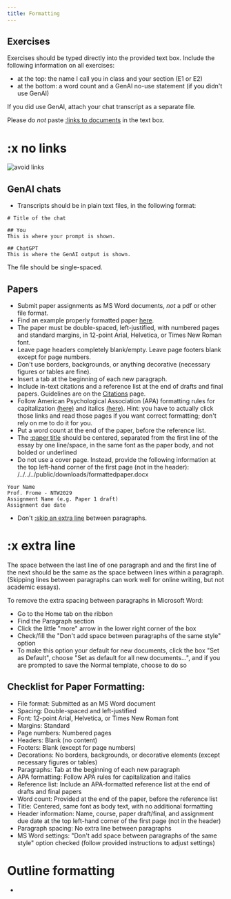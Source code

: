 ```yaml
---
title: Formatting
---
```

## Exercises

Exercises should be typed directly into the provided text box.
Include the following information on all exercises:

- at the top: the name I call you in class and your section (E1 or E2)
- at the bottom: a word count and a GenAI no-use statement (if you didn't use GenAI)

If you did use GenAI, attach your chat transcript as a separate file.

Please do _not_ paste [:links to documents](#x-no-links) in the text box.

# :x no links

![avoid links](/images/link-to-file.png)

## GenAI chats

- Transcripts should be in plain text files, in the following format:

```
# Title of the chat

## You
This is where your prompt is shown.

## ChatGPT
This is where the GenAI output is shown.
```

The file should be single-spaced.

## Papers

- Submit paper assignments as MS Word documents, _not_ a pdf or other file format.
- Find an example properly formatted paper <a href="/ntw2029/../../../public/downloads/formattedpaper.docx" >here</a>.
- The paper must be double-spaced, left-justified, with numbered pages and standard margins, in 12-point Arial, Helvetica, or Times New Roman font.
- Leave page headers completely blank/empty. Leave page footers blank except for page numbers.
- Don't use borders, backgrounds, or anything decorative (necessary figures or tables are fine).
- Insert a tab at the beginning of each new paragraph.
- Include in-text citations and a reference list at the end of drafts and final papers. Guidelines are on the [Citations](link) page.
- Follow American Psychological Association (APA) formatting rules for capitalization [(here)](https://blog.apastyle.org/apastyle/2012/03/title-case-and-sentence-case-capitalization-in-apa-style.HTML) and italics [(here)](https://apastyle.apa.org/style-grammar-guidelines/italics-quotations/italics). Hint: you have to actually click those links and read those pages if you want correct formatting; don't rely on me to do it for you.
- Put a word count at the end of the paper, before the reference list.
- The [:paper title](/writing/titles/#paper-titles) should be centered, separated from the first line of the essay by one line/space, in the same font as the paper body, and not bolded or underlined
- Do not use a cover page. Instead, provide the following information at the top left-hand corner of the first page (not in the header):
/../../../public/downloads/formattedpaper.docx

```
Your Name
Prof. Frome - NTW2029
Assignment Name (e.g. Paper 1 draft)
Assignment due date
```

- Don't [:skip an extra line](#x-extra-line) between paragraphs.

# :x extra line

The space between the last line of one paragraph and and the first line of the next should be the same as the space between lines within a paragraph. (Skipping lines between paragraphs can work well for online writing, but not academic essays).

To remove the extra spacing between paragraphs in Microsoft Word:

- Go to the Home tab on the ribbon
- Find the Paragraph section
- Click the little "more" arrow in the lower right corner of the box
- Check/fill the "Don't add space between paragraphs of the same style" option
- To make this option your default for new documents, click the box "Set as Default", choose "Set as default for all new documents...", and if you are prompted to save the Normal template, choose to do so

## Checklist for Paper Formatting:

- File format: Submitted as an MS Word document
- Spacing: Double-spaced and left-justified
- Font: 12-point Arial, Helvetica, or Times New Roman font
- Margins: Standard
- Page numbers: Numbered pages
- Headers: Blank (no content)
- Footers: Blank (except for page numbers)
- Decorations: No borders, backgrounds, or decorative elements (except necessary figures or tables)
- Paragraphs: Tab at the beginning of each new paragraph
- APA formatting: Follow APA rules for capitalization and italics
- Reference list: Include an APA-formatted reference list at the end of drafts and final papers
- Word count: Provided at the end of the paper, before the reference list
- Title: Centered, same font as body text, with no additional formatting
- Header information: Name, course, paper draft/final, and assignment due date at the top left-hand corner of the first page (not in the header)
- Paragraph spacing: No extra line between paragraphs
- MS Word settings: "Don't add space between paragraphs of the same style" option checked (follow provided  instructions to adjust settings)

# Outline formatting

-
